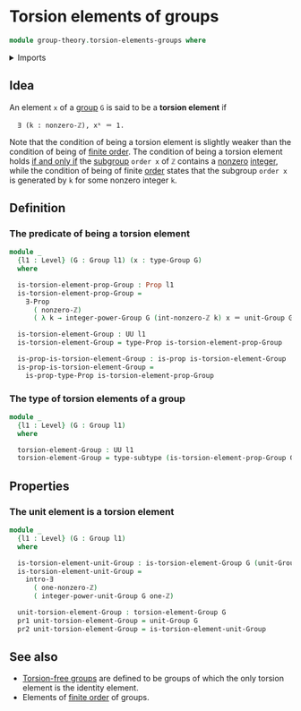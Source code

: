 # Torsion elements of groups

```agda
module group-theory.torsion-elements-groups where
```

<details><summary>Imports</summary>

```agda
open import elementary-number-theory.integers
open import elementary-number-theory.nonzero-integers

open import foundation.dependent-pair-types
open import foundation.existential-quantification
open import foundation.identity-types
open import foundation.propositions
open import foundation.subtypes
open import foundation.universe-levels

open import group-theory.groups
open import group-theory.integer-powers-of-elements-groups
```

</details>

## Idea

An element `x` of a [group](group-theory.groups.md) `G` is said to be a
**torsion element** if

```text
  ∃ (k : nonzero-ℤ), xᵏ ＝ 1.
```

Note that the condition of being a torsion element is slightly weaker than the
condition of being of
[finite order](group-theory.elements-of-finite-order-groups.md). The condition
of being a torsion element holds
[if and only if](foundation.logical-equivalences.md) the
[subgroup](group-theory.subgroups.md) `order x` of `ℤ` contains a
[nonzero](elementary-number-theory.nonzero-integers.md)
[integer](elementary-number-theory.integers.md), while the condition of being of
finite [order](group-theory.orders-of-elements-groups.md) states that the
subgroup `order x` is generated by `k` for some nonzero integer `k`.

## Definition

### The predicate of being a torsion element

```agda
module _
  {l1 : Level} (G : Group l1) (x : type-Group G)
  where

  is-torsion-element-prop-Group : Prop l1
  is-torsion-element-prop-Group =
    ∃-Prop
      ( nonzero-ℤ)
      ( λ k → integer-power-Group G (int-nonzero-ℤ k) x ＝ unit-Group G)

  is-torsion-element-Group : UU l1
  is-torsion-element-Group = type-Prop is-torsion-element-prop-Group

  is-prop-is-torsion-element-Group : is-prop is-torsion-element-Group
  is-prop-is-torsion-element-Group =
    is-prop-type-Prop is-torsion-element-prop-Group
```

### The type of torsion elements of a group

```agda
module _
  {l1 : Level} (G : Group l1)
  where

  torsion-element-Group : UU l1
  torsion-element-Group = type-subtype (is-torsion-element-prop-Group G)
```

## Properties

### The unit element is a torsion element

```agda
module _
  {l1 : Level} (G : Group l1)
  where

  is-torsion-element-unit-Group : is-torsion-element-Group G (unit-Group G)
  is-torsion-element-unit-Group =
    intro-∃
      ( one-nonzero-ℤ)
      ( integer-power-unit-Group G one-ℤ)

  unit-torsion-element-Group : torsion-element-Group G
  pr1 unit-torsion-element-Group = unit-Group G
  pr2 unit-torsion-element-Group = is-torsion-element-unit-Group
```

## See also

- [Torsion-free groups](group-theory.torsion-free-groups.md) are defined to be
  groups of which the only torsion element is the identity element.
- Elements of [finite order](group-theory.elements-of-finite-order-groups.md) of
  groups.
